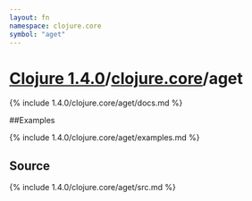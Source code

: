 ```yaml
---
layout: fn
namespace: clojure.core
symbol: "aget"
---
```


# [Clojure 1.4.0](../../)/[clojure.core](../)/aget

{% include 1.4.0/clojure.core/aget/docs.md %}

##Examples

{% include 1.4.0/clojure.core/aget/examples.md %}
## Source
{% include 1.4.0/clojure.core/aget/src.md %}

